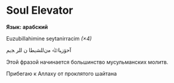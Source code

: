 <div>

# Soul Elevator

**Язык: арабский**

</div>

<div>

Euzubillahimine seytanirracim *(×4)*

</div>

<div>

ﺁﺣﺅﺯﺒﺎﷲ ﻣﻥﺍﻠﺸﯾﻄﺎ ﻥ ﺍﻠﺮ ﺠﯾﻢ

Этой фразой начинается большинство мусульманских молитв.

</div>

<div>
</div>

<div>

Прибегаю к Аллаху от проклятого шайтана

</div>
